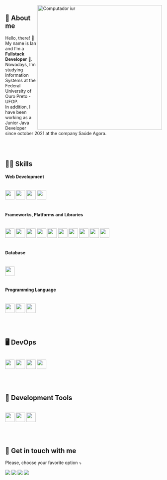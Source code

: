<img src="https://raw.githubusercontent.com/MicaelliMedeiros/micaellimedeiros/master/image/computer-illustration.png" min-width="400px" max-width="400px" width="400px" align="right" alt="Computador iur"/>

## 🥷 About me
<p align="left"> 
  Hello, there! 👋<br>My name is Ian and I'm a <strong>Fullstack Developer</strong> 🚀.<br />
  Nowadays, I'm studying Information Systems at the Federal University of Ouro Preto - UFOP.<br />
  In addition, I have been working as a Junior Java Developer since october 2021 at the company Saúde Agora.
</p>
<br /><br />

## 👨‍💻 Skills
<p align="left">
  <h4>Web Development</h4>
  <br />
  <code><img height="30" src="https://img.shields.io/badge/html5-%23E34F26.svg?style=for-the-badge&logo=html5&logoColor=white" /></code>
  <code><img height="30" src="https://img.shields.io/badge/css3-%231572B6.svg?style=for-the-badge&logo=css3&logoColor=white" /></code>
  <code><img height="30" src="https://img.shields.io/badge/javascript-%23323330.svg?style=for-the-badge&logo=javascript&logoColor=%23F7DF1E" /></code>
  <code><img height="30" src="https://img.shields.io/badge/typescript-%23007ACC.svg?style=for-the-badge&logo=typescript&logoColor=white" /></code>
  <br /><br />
  <h4>Frameworks, Platforms and Libraries</h4>
  <br />
  <img height="30" src="https://img.shields.io/badge/bootstrap-%23563D7C.svg?style=for-the-badge&logo=bootstrap&logoColor=white" />
  <img height="30" src="https://img.shields.io/badge/jquery-%230769AD.svg?style=for-the-badge&logo=jquery&logoColor=white" />
  <img height="30" src="https://img.shields.io/badge/react-%2320232a.svg?style=for-the-badge&logo=react&logoColor=%2361DAFB" />
  <img height="30" src="https://img.shields.io/badge/vuejs-%2335495e.svg?style=for-the-badge&logo=vuedotjs&logoColor=%234FC08D" />
  <img height="30" src="https://img.shields.io/badge/NPM-%23000000.svg?style=for-the-badge&logo=npm&logoColor=white" />
  <img height="30" src="https://img.shields.io/badge/yarn-%232C8EBB.svg?style=for-the-badge&logo=yarn&logoColor=white" />
  <img height="30" src="https://img.shields.io/badge/styled--components-DB7093?style=for-the-badge&logo=styled-components&logoColor=white" />
  <img height="30" src="https://img.shields.io/badge/SASS-hotpink.svg?style=for-the-badge&logo=SASS&logoColor=white" />
  <img height="30" src="https://img.shields.io/badge/redux-%23593d88.svg?style=for-the-badge&logo=redux&logoColor=white" />
  <img height="30" src="https://img.shields.io/badge/React_Router-CA4245?style=for-the-badge&logo=react-router&logoColor=white" />
  <br /><br />
  <h4>Database</h4>
  <br />
  <img height="30" src="https://img.shields.io/badge/postgres-%23316192.svg?style=for-the-badge&logo=postgresql&logoColor=white" />
  <br /><br />
  <h4>Programming Language</h4>
  <br />
  <img height="30" src="https://img.shields.io/badge/c-%2300599C.svg?style=for-the-badge&logo=c&logoColor=white" />
  <img height="30" src="https://img.shields.io/badge/c++-%2300599C.svg?style=for-the-badge&logo=c%2B%2B&logoColor=white" />
  <img height="30" src="https://img.shields.io/badge/java-%23ED8B00.svg?style=for-the-badge&logo=java&logoColor=white" />
</p>
<br /><br />

## 🖥️ DevOps
<p align="left">
  <br />
  <img height="30" src="https://img.shields.io/badge/git-%23F05033.svg?style=for-the-badge&logo=git&logoColor=white" />
  <img height="30" src="https://img.shields.io/badge/github-%23121011.svg?style=for-the-badge&logo=github&logoColor=white" />
  <img height="30" src="https://img.shields.io/badge/gitlab-%23181717.svg?style=for-the-badge&logo=gitlab&logoColor=white" />
  <img height="30" src="https://img.shields.io/badge/netlify-%23000000.svg?style=for-the-badge&logo=netlify&logoColor=#00C7B7" />
</p>
<br /><br />

## 💼 Development Tools
<p align="left">
  <br />
  <img height="30" src="https://img.shields.io/badge/Visual%20Studio-5C2D91.svg?style=for-the-badge&logo=visual-studio&logoColor=white" />
  <img height="30" src="https://img.shields.io/badge/Eclipse-FE7A16.svg?style=for-the-badge&logo=Eclipse&logoColor=white" />
  <img height="30" src="https://img.shields.io/badge/figma-%23F24E1E.svg?style=for-the-badge&logo=figma&logoColor=white" />
</p>
<br /><br />

## 💌 Get in touch with me
<p align="left">
   Please, choose your favorite option ⤵️
</p>

<p align="left">
  <a href="mailto: ilangkammer16@gmail.com" target="_blank">
  <img src="https://img.shields.io/badge/Gmail-D14836?style=for-the-badge&logo=gmail&logoColor=white" /></a>

  <a href="https://www.linkedin.com/in/ian-langkammer-batista-a32b79169/" target="_blank">
  <img src="https://img.shields.io/badge/linkedin-%230077B5.svg?style=for-the-badge&logo=linkedin&logoColor=white" /></a>

  <a href="https://www.instagram.com/ianlgk/" target="_blank">
  <img src="https://img.shields.io/badge/Instagram-%23E4405F.svg?style=for-the-badge&logo=Instagram&logoColor=white"/></a>

  <a href="https://api.whatsapp.com/send?phone=5533988459751" target="_blank">
  <img src="https://img.shields.io/badge/WhatsApp-25D366?style=for-the-badge&logo=whatsapp&logoColor=white"/></a>
</p>  
